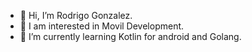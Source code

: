 - 👋 Hi, I’m Rodrigo Gonzalez. 
- 👀 I am interested in Movil Development.
- 🌱 I’m currently learning Kotlin for android and Golang.


<!---
RodrigoGonzalez78/RodrigoGonzalez78 is a ✨ special ✨ repository because its `README.md` (this file) appears on your GitHub profile.
You can click the Preview link to take a look at your changes.
--->
